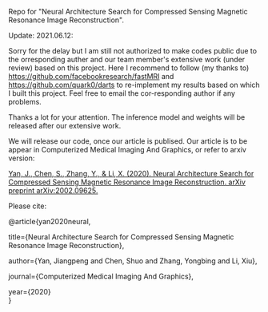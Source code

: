 Repo for "Neural Architecture Search for Compressed Sensing Magnetic Resonance Image Reconstruction".  

Update: 2021.06.12:

Sorry for the delay but I am still not authorized to make codes public due to the orresponding auther and our team member's extensive work (under review) based on this project. Here I recommend to follow (my thanks to) https://github.com/facebookresearch/fastMRI and https://github.com/quark0/darts to re-implement my results based on which I built this project. Feel free to email the cor-responding author if any problems.

Thanks a lot for your attention. The inference model and weights will be released after our extensive work.


We will release our code, once our article is publised. Our article is to be appear in Computerized Medical Imaging And Graphics, or refer to arxiv version:  

 [Yan, J., Chen, S., Zhang, Y., & Li, X. (2020). Neural Architecture Search for Compressed Sensing Magnetic Resonance Image Reconstruction. arXiv preprint arXiv:2002.09625.](https://arxiv.org/abs/2002.09625)  

Please cite:  

@article{yan2020neural,  

  title={Neural Architecture Search for Compressed Sensing Magnetic Resonance Image Reconstruction},  
  
  author={Yan, Jiangpeng and Chen, Shuo and Zhang, Yongbing and Li, Xiu},  
  
  journal={Computerized Medical Imaging And Graphics},  
  
  year={2020}  
}  

